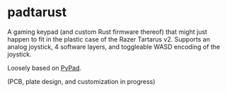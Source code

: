 padtarust
=========

A gaming keypad (and custom Rust firmware thereof) that might just happen to fit in the plastic case of the Razer Tartarus v2.  Supports an analog joystick, 4 software layers, and toggleable WASD encoding of the joystick.

Loosely based on [PyPad](https://github.com/Ayehavgunne/pypad).

(PCB, plate design, and customization in progress)